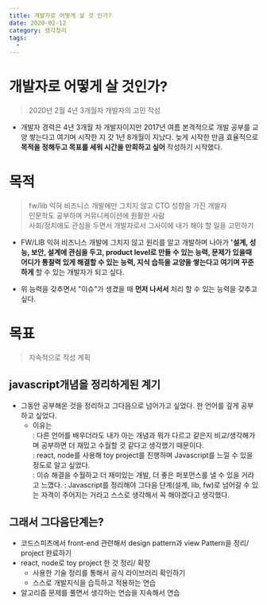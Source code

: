 ```yaml
---
title: 개발자로 어떻게 살 것 인가?
date: 2020-02-12
category: 생각정리
tags:
  -
---
```


# 개발자로 어떻게 살 것인가?

> 2020년 2월 4년 3개월차 개발자의 고민 작성

- 개발자 경력은 4년 3개월 차 개발자이지만 2017년 여름 본격적으로 개발 공부를 교양 쌓는다고 여기며 시작한 지 갓 1년 8개월이 지났다. 늦게 시작한 만큼 효율적으로 **목적을 정해두고 목표를 세워 시간을 만회하고 싶어** 작성하기 시작했다.

# 목적

> fw/lib 익혀 비즈니스 개발에만 그치지 않고 CTO 성향을 가진 개발자  
> 인문학도 공부하며 커뮤니케이션에 원활한 사람  
> 사회/정치에도 관심을 두면서 개발자로서 그사이에 내가 해야 할 일을 고민하기

- FW/LIB 익혀 비즈니스 개발에 그치지 않고 원리를 알고 개발하며 나아가 **'설계, 성능, 보안, 설계에 관심을 두고, product level로 만들 수 있는 능력, 문제가 있을때 어디가 통찰력 있게 해결할 수 있는 능력, 지식 습득을 교양을 쌓는다고 여기며 꾸준하게** 할 수 있는 개발자가 되고 싶다.

- 위 능력을 갖추면서 "이슈"가 생겼을 때 **먼저 나서서** 처리 할 수 있는 능력을 갖추고 싶다.

# 목표

> 지속적으로 작성 계획

## javascript개념을 정리하게된 계기

- 그동안 공부해온 것을 정리하고 그다음으로 넘어가고 싶었다.
  한 언어를 깊게 공부하고 싶었다.
  - 이유는  
    : 다른 언어를 배우더라도 내가 아는 개념과 뭐가 다르고 같은지 비교/생각해가며 공부하면 더 재밌고 수월할 것 같다고 생각했기 때문이다.  
    : react, node를 사용해 toy project를 진행하며 Javascript를 느낄 수 있을 정도로 알고 싶었다.  
    : 이슈 해결을 수월하고 더 재미있는 개발, 더 좋은 퍼포먼스를 낼 수 있을 거라고 느꼈다.
    : Javascript를 정리해야 그다음 단계(설계, lib, fw)로 넘어갈 수 있는 자격이 주어지는 거라고 스스로 생각해서 꼭 해야겠다고 생각했다.

## 그래서 그다음단계는?

- 코드스피츠에서 front-end 관련해서 design pattern과 view Pattern을 정리/ project 완료하기
- react, node로 toy project 한 것 정리/ 확장
  - 사용한 기술 정리를 통해서 공식 라이브러리 확인하기
  - 스스로 개발지식을 습득하고 적용하는 연습
- 알고리즘 문제를 풀면서 생각하는 연습을 지속해서 연습
